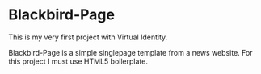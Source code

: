 # Blackbird-Page

This is my very first project with Virtual Identity.

Blackbird-Page is a simple singlepage template from a news website. For this project I must use HTML5 boilerplate.
